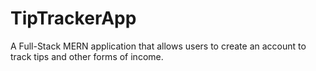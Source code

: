 # TipTrackerApp
A Full-Stack MERN application that allows users to create an account to track tips and other forms of income.
